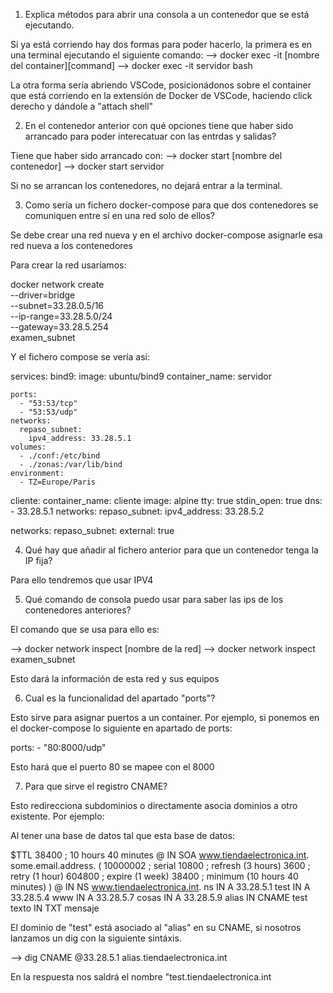 1. Explica métodos para abrir una consola a un contenedor que se está ejecutando.

Si ya está corriendo hay dos formas para poder hacerlo, la primera es en una terminal ejecutando el siguiente comando:
--> docker exec -it [nombre del container][command] 
--> docker exec -it servidor bash

La otra forma sería abriendo VSCode, posicionádonos sobre el container que está corriendo en la extensión de Docker de VSCode, haciendo click derecho y dándole a "attach shell"





2. En el contenedor anterior con qué opciones tiene que haber sido arrancado para poder interecatuar con las entrdas y salidas?

Tiene que haber sido arrancado con:
 --> docker start [nombre del contenedor]
 --> docker start servidor

 Si no se arrancan los contenedores, no dejará entrar a la terminal.





3. Como sería un fichero docker-compose para que dos contenedores se comuniquen entre sí en una red solo de ellos?

Se debe crear una red nueva y en el archivo docker-compose asignarle esa red nueva a los contenedores

Para crear la red usaríamos:

docker network create \
  --driver=bridge \
  --subnet=33.28.0.5/16 \
  --ip-range=33.28.5.0/24 \
  --gateway=33.28.5.254 \
  examen_subnet

Y el fichero compose se vería así:

services:
  bind9:
    image: ubuntu/bind9
    container_name: servidor

    ports:
      - "53:53/tcp"
      - "53:53/udp"
    networks:
      repaso_subnet:
        ipv4_address: 33.28.5.1
    volumes:
      - ./conf:/etc/bind 
      - ./zonas:/var/lib/bind
    environment:
      - TZ=Europe/Paris

  cliente:
    container_name: cliente
    image: alpine
    tty: true
    stdin_open: true
    dns:
      - 33.28.5.1
    networks:
      repaso_subnet:
        ipv4_address: 33.28.5.2

networks:
  repaso_subnet:
    external: true






4. Qué hay que añadir al fichero anterior para que un contenedor tenga la IP fija?

Para ello tendremos que usar IPV4







5. Qué comando de consola puedo usar para saber las ips de los contenedores anteriores?

El comando que se usa para ello es:

--> docker network inspect [nombre de la red]
--> docker network inspect examen_subnet

Esto dará la información de esta red y sus equipos




6. Cual es la funcionalidad del apartado "ports"?

Esto sirve para asignar puertos a un container. Por ejemplo, si ponemos en el docker-compose lo siguiente en apartado de ports:



 ports:
      - "80:8000/udp"

 Esto hará que el puerto 80 se mapee con el 8000 



7. Para que sirve el registro CNAME?

Esto redirecciona subdominios o directamente asocia dominios a otro existente. Por ejemplo:

Al tener una base de datos tal que esta base de datos:

$TTL 38400	; 10 hours 40 minutes
@		IN SOA	www.tiendaelectronica.int. some.email.address. (
				10000002   ; serial
				10800      ; refresh (3 hours)
				3600       ; retry (1 hour)
				604800     ; expire (1 week)
				38400      ; minimum (10 hours 40 minutes)
				)
@		IN NS	www.tiendaelectronica.int.
ns		IN A		33.28.5.1
test	IN A		33.28.5.4
www     IN A        33.28.5.7
cosas   IN A        33.28.5.9
alias	IN CNAME	test
texto	IN TXT		mensaje

El dominio de "test" está asociado al "alias" en su CNAME, si nosotros lanzamos un dig con la siguiente sintáxis.

--> dig CNAME @33.28.5.1 alias.tiendaelectronica.int

En la respuesta nos saldrá el nombre "test.tiendaelectronica.int
